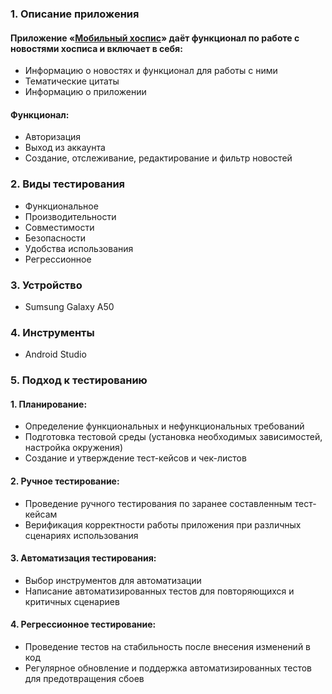 ### 1.	Описание приложения

#### Приложение «[Мобильный хоспис](https://drive.google.com/drive/u/0/folders/14Sl8CAiIzFqtyXx6BAmWVlbu3_cXXzH1/)» даёт функционал по работе с новостями хосписа и включает в себя:

* Информацию о новостях и функционал для работы с ними
* Тематические цитаты
* Информацию о приложении
  
#### Функционал:

* Авторизация
* Выход из аккаунта
* Создание, отслеживание, редактирование и фильтр новостей

### 2.	Виды тестирования

*	Функциональное
*	Производительности
*	Cовместимости
*	Безопасности
*	Удобства использования
*	Регрессионное

### 3.	Устройство

*	Sumsung Galaxy A50

### 4. Инструменты

* Android Studio 
  
### 5. Подход к тестированию

#### 1.	Планирование:
*	Определение функциональных и нефункциональных требований
*	Подготовка тестовой среды (установка необходимых зависимостей, настройка окружения)
*	Создание и утверждение тест-кейсов и чек-листов
  
#### 2.	Ручное тестирование:
*	Проведение ручного тестирования по заранее составленным тест-кейсам
*	Верификация корректности работы приложения при различных сценариях использования

#### 3.	Автоматизация тестирования:
*	Выбор инструментов для автоматизации
*	Написание автоматизированных тестов для повторяющихся и критичных сценариев

#### 4.	Регрессионное тестирование:
*	Проведение тестов на стабильность после внесения изменений в код
*	Регулярное обновление и поддержка автоматизированных тестов для предотвращения сбоев

